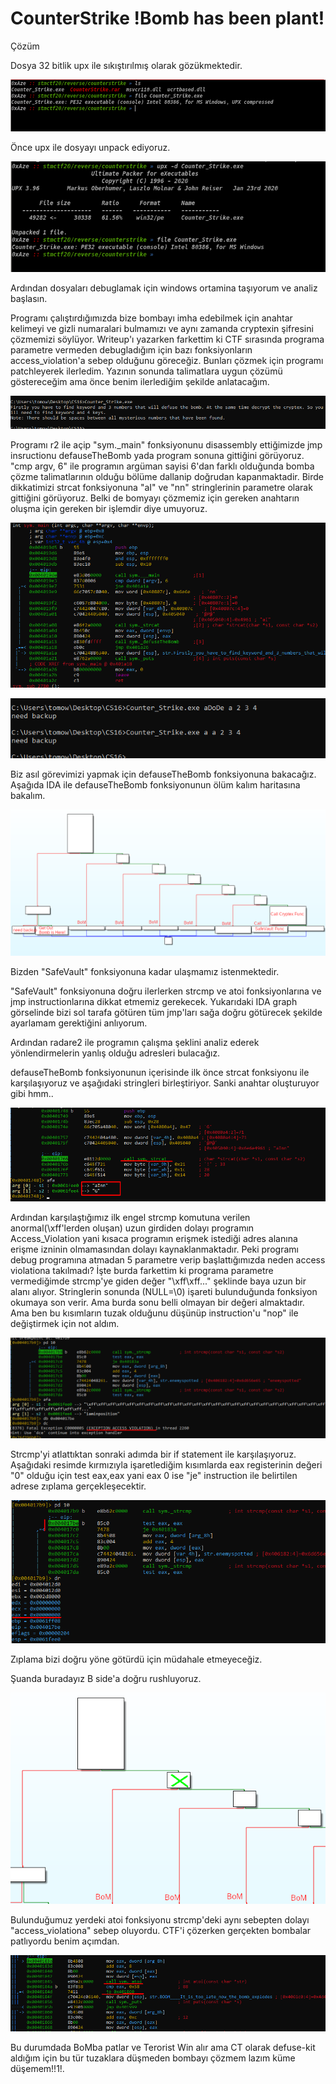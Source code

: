 # CounterStrike !Bomb has been plant!





Çözüm

Dosya 32 bitlik upx ile sıkıştırılmış olarak gözükmektedir.

![File](../../assets/CounterStrike/1.png)

Önce upx ile dosyayı unpack ediyoruz.

![upx](../../assets/CounterStrike/2.png)

Ardından dosyaları debuglamak için windows ortamina taşıyorum ve analiz başlasın.

Programı çalıştırdığımızda bize bombayı imha edebilmek için anahtar kelimeyi ve gizli numaralari bulmamızı ve aynı zamanda cryptexin şifresini çözmemizi söylüyor. 
Writeup'ı yazarken farkettim ki CTF sırasında programa parametre vermeden debugladığım için bazı fonksiyonların access_violation'a sebep olduğunu göreceğiz. Bunları çözmek için programı patchleyerek ilerledim. Yazının sonunda talimatlara uygun çözümü göstereceğim ama önce benim ilerlediğim şekilde anlatacağım.

![CS.exe](../../assets/CounterStrike/3.png)

Programı r2 ile açip "sym._main" fonksiyonunu disassembly ettiğimizde jmp insructionu defauseTheBomb yada program sonuna gittiğini görüyoruz.
"cmp argv, 6" ile programın argüman sayisi 6'dan farklı olduğunda bomba çözme talimatlarının olduğu bölüme dallanip doğrudan kapanmaktadir. Birde dikkatimizi strcat fonksiyonuna "aI" ve "nn" stringlerinin parametre olarak gittiğini görüyoruz. Belki de bomyayı çözmemiz için gereken anahtarın oluşma için gereken bir işlemdir diye umuyoruz.

![radare2](../../assets/CounterStrike/5.png)


![CSParametre](../../assets/CounterStrike/6.png)

Biz asıl görevimizi yapmak için defauseTheBomb fonksiyonuna bakacağız. Aşağıda IDA ile defauseTheBomb fonksiyonunun ölüm kalım haritasına bakalım.

![FuncGraph](../../assets/CounterStrike/7.png)

Bizden "SafeVault" fonksiyonuna kadar ulaşmamız istenmektedir.

"SafeVault" fonksiyonuna doğru ilerlerken strcmp ve atoi fonksiyonlarına ve jmp instructionlarına dikkat etmemiz gerekecek. Yukarıdaki IDA graph görselinde bizi sol tarafa götüren tüm jmp'ları sağa doğru götürecek şekilde ayarlamam gerektiğini anlıyorum.

Ardından radare2 ile programın çalışma şeklini analiz ederek yönlendirmelerin yanlış olduğu adresleri bulacağız.


defauseTheBomb fonksiyonunun içerisinde ilk önce strcat fonksiyonu ile karşılaşıyoruz ve aşağıdaki stringleri birleştiriyor. Sanki anahtar oluşturuyor gibi hmm..

![strcat](../../assets/CounterStrike/a.png)
 
 Ardından karşılaştığımız ilk engel strcmp komutuna verilen anormal(\xff'lerden oluşan) uzun girdiden dolayı programın Access_Violation yani kısaca programın erişmek istediği adres alanına erişme izninin olmamasından dolayı kaynaklanmaktadır. Peki programı debug programına atmadan 5 parametre verip başlattığımızda neden access violationa takılmadı? İşte burda farkettim ki programa parametre vermediğimde strcmp'ye giden değer "\xff\xff..." şeklinde baya uzun bir alanı alıyor. Stringlerin sonunda (NULL=\0) işareti bulunduğunda fonksiyon okumaya son verir. Ama burda sonu belli olmayan bir değeri almaktadır. Ama ben bu kısımların tuzak olduğunu düşünüp instruction'u "nop" ile değiştirmek için not aldım.

 ![strcmp](../../assets/CounterStrike/b.png)

  
 Strcmp'yi atlattıktan sonraki adımda bir if statement ile karşılaşıyoruz. Aşağıdaki resimde kırmızıyla işaretlediğim kısımlarda eax registerinin değeri "0" olduğu için test eax,eax yani eax 0 ise "je" instruction ile belirtilen adrese zıplama gerçekleşecektir. 

 ![strcmp](../../assets/CounterStrike/c.png)

Zıplama bizi doğru yöne götürdü için müdahale etmeyeceğiz.  

Şuanda buradayız B side'a doğru rushluyoruz. 

![strcmp](../../assets/CounterStrike/d.png)

Bulunduğumuz yerdeki atoi fonksiyonu strcmp'deki aynı sebepten dolayı "access_violationa" sebep oluyordu. CTF'i çözerken gerçekten bombalar patlıyordu benim açımdan. 



![strcmp](../../assets/CounterStrike/e.png)


  Bu durumdada BoMba patlar ve Terorist Win alır ama CT olarak defuse-kit aldığım için bu tür tuzaklara düşmeden bombayı çözmem lazım küme düşemem!!1!.


